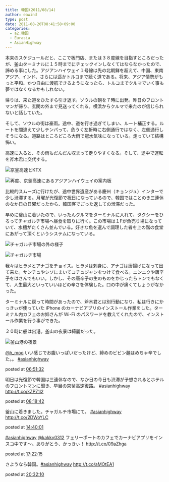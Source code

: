 ```yaml
---
title: 韓国(2011/08/14)
author: eawind
type: post
date: 2011-08-20T08:41:58+09:00
categories:
  - a2.韓国
  - Eurasia
  - AsianHighway
---
```

本来のスケジュールだと、ここで板門店、または３８度線を目指すところだったが、釜山ターミナルに１５時までにチェックインしなくてはならなかったので、諦める事にした。アジアンハイウェイ１号線は先の北朝鮮を超えて、中国、東南アジア、インド、さらには遥かトルコまで続く道である。将来、アジア情勢がもっと平和、かつ自由に渡航できるようになったら、トルコまでクルマでいく事も夢ではなくなるかもしれない。

帰りは、来た道をひたすら引き返す。ソウルの朝を７時に出発。昨日のフロントマンが帰り、玄関の外まで見送ってくれる。横浜からクルマで来たのが信じられないと話していた。

そして、ソウルの街は豪雨。途中、道を行き過ぎてしまい、ルート補正する。ルートを間違えて少しテンパって、危うく左折時に右側通行ではなく、左側通行しそうになる。道路はところどころ大雨で冠水気味になっている。走っていて結構怖い。

高速に入ると、その雨もだんだん収まって走りやすくなる。そして、途中で運転を斧木君に交代する。

![京釜高速とKTX](/img/wp/2011/08/CIMG17501.jpg)

![再度、京釜高速にあるアジアンハイウェイの案内板](/img/wp/2011/08/CIMG17511.jpg)

比較的スムーズに行けたが、途中世界遺産がある慶州（キョンジュ）インターで少し渋滞する。月曜が光復節で祝日になっているので、韓国ではことのき三連休のなか日の日曜だったから、韓国客でごった返しての渋滞だった。

早めに釜山に着いたので、いったんクルマをターミナルに入れて、タクシーをひろってチャガルチ市場へ昼食を取りに行く。この市場は１Fが魚売り場になっていて、水槽がたくさん並んでいる。好きな魚を選んで調理した者を上の階の食堂にあがって頂くというシステムになっている。

![チャガルチ市場の外の様子](/img/wp/2011/08/CIMG17571.jpg)

![チャガルチ市場](/img/wp/2011/08/CIMG17551.jpg)

我々はヒラメとアナゴをチョイス。ヒラメは刺身に、アナゴは唐揚げになって出て来た。サンチュやシソにまいてコチュジャンをつけて食べる。ニンニクや唐辛子をはさんでもいい。しかし、その唐辛子の生のものをかじったらトンでもなくて、人生最大といっていいほどの辛さを体験した。口の中が痛くてしょうがなかった。

ターミナルに戻って時間があったので、斧木君とは別行動になり、私は行きにかっきぃが使っていた iPhone のカーナビアプリのインストール作業をした。ターミナル内カフェのお姉さんが Wi-Fi のパスワードを教えてくれたので、インストール作業を行う事ができた。

２０時に船は出港。釜山の夜景は綺麗だった。

![釜山港の夜景](/img/wp/2011/08/CIMG17631.jpg)

<div class="tl-tweet">
  <p class="tl-text">
    <a href="http://twitter.com/h_moo" target="_blank">@h_moo</a> いい感じでお腹いっぱいだったけど、締めのビビン麺はめちゃ辛でした。。 <a href="http://twitter.com/search?q=%23asianhighway" target="_blank">#asianhighway</a>
  </p>

  <p class="tl-posted">
    posted at <a href="http://twitter.com/eawind/status/102497541656031232" target="_blank">06:51:32</a>
  </p>
</div>

<div class="tl-tweet">
  <p class="tl-text">
    明日は光復節で韓国は三連休なので、なか日の今日も渋滞が予想されるとホテルのフロントマンに聞き、早目の京釜高速復路。 <a href="http://twitter.com/search?q=%23asianhighway" target="_blank">#asianhighway</a> <a href="http://t.co/kZP71l2" target="_blank">http://t.co/kZP71l2</a>
  </p>

  <p class="tl-posted">
    posted at <a href="http://twitter.com/eawind/status/102519476288892928" target="_blank">08:18:42</a>
  </p>
</div>

<div class="tl-tweet">
  <p class="tl-text">
    釜山に着きました。チャガルチ市場にて。 <a href="http://twitter.com/search?q=%23asianhighway" target="_blank">#asianhighway</a> <a href="http://t.co/2DWoYLC" target="_blank">http://t.co/2DWoYLC</a>
  </p>

  <p class="tl-posted">
    posted at <a href="http://twitter.com/eawind/status/102615438084669440" target="_blank">14:40:01</a>
  </p>
</div>

<div class="tl-tweet">
  <p class="tl-text">
    <a href="http://twitter.com/search?q=%23asianhighway" target="_blank">#asianhighway</a> <a href="http://twitter.com/kakky0312" target="_blank">@kakky0312</a> フェリーポートのカフェでカーナビアプリをインスコ中です〜。ありがとう、かっきぃ！ <a href="http://t.co/09aZhga" target="_blank">http://t.co/09aZhga</a>
  </p>

  <p class="tl-posted">
    posted at <a href="http://twitter.com/eawind/status/102656266207379456" target="_blank">17:22:15</a>
  </p>
</div>

<div class="tl-tweet">
  <p class="tl-text">
    さようなら韓国。<a href="http://twitter.com/search?q=%23asianhighway" target="_blank">#asianhighway</a> <a href="http://t.co/aMOtEA1" target="_blank">http://t.co/aMOtEA1</a>
  </p>

  <p class="tl-posted">
    posted at <a href="http://twitter.com/eawind/status/102704059034779648" target="_blank">20:32:10</a>
  </p>
</div>
